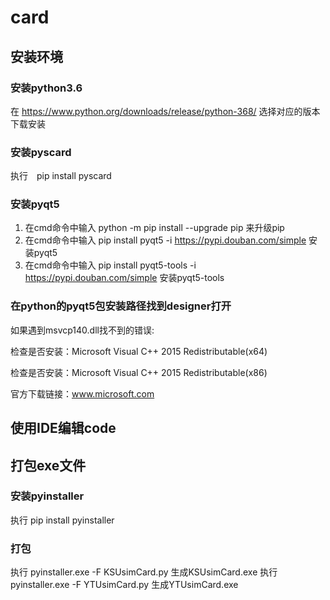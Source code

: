 # card

## 安装环境

### 安装python3.6

在 https://www.python.org/downloads/release/python-368/ 选择对应的版本下载安装

### 安装pyscard

执行　pip install pyscard

### 安装pyqt5

1) 在cmd命令中输入 python -m pip install --upgrade pip 来升级pip
2) 在cmd命令中输入 pip install pyqt5 -i https://pypi.douban.com/simple 安装pyqt5
3) 在cmd命令中输入 pip install pyqt5-tools -i https://pypi.douban.com/simple 安装pyqt5-tools

### 在python的pyqt5包安装路径找到designer打开

如果遇到msvcp140.dll找不到的错误:

检查是否安装：Microsoft Visual C++ 2015 Redistributable(x64)

检查是否安装：Microsoft Visual C++ 2015 Redistributable(x86)

官方下载链接：www.microsoft.com

## 使用IDE编辑code

## 打包exe文件

### 安装pyinstaller

执行 pip install pyinstaller

### 打包

执行 pyinstaller.exe -F KSUsimCard.py 生成KSUsimCard.exe
执行 pyinstaller.exe -F YTUsimCard.py 生成YTUsimCard.exe
